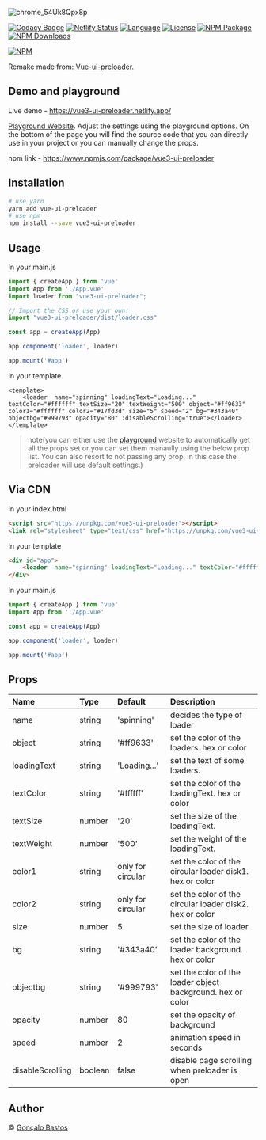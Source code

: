 ![chrome_54Uk8Qpx8p](https://github.com/gbast0s/vue3-ui-preloader/assets/82844195/86ddd302-3432-43b8-b377-52e53bef4e7e)

[![Codacy Badge](https://app.codacy.com/project/badge/Grade/6325ad24ccc14097953ee6dc20109827)](https://app.codacy.com/gh/gbast0s/vue3-ui-preloader/dashboard?utm_source=gh&utm_medium=referral&utm_content=&utm_campaign=Badge_grade)
[![Netlify Status](https://api.netlify.com/api/v1/badges/19671b66-a541-4d59-805e-fe217b1e0955/deploy-status)](https://app.netlify.com/sites/vue3-ui-preloader/deploys)
[![Language](https://img.shields.io/badge/language-vue-green.svg)](https://img.shields.io/badge/language-vue-green.svg)
[![License](https://img.shields.io/badge/license-MIT-000000.svg)](https://img.shields.io/badge/license-MIT-000000.svg)
[![NPM Package](https://img.shields.io/npm/v/vue3-ui-preloader.svg)](https://www.npmjs.com/package/vue3-ui-preloader) 
[![NPM Downloads](https://img.shields.io/npm/dm/vue3-ui-preloader.svg)](https://www.npmjs.com/package/vue3-ui-preloader)
	<!-- <a href="https://github.com/vuejs/awesome-vue#loader"><img src="https://awesome.re/mentioned-badge.svg" alt="Mentioned in Awesome-Vue" /></a> -->


[![NPM](https://nodei.co/npm/vue3-ui-preloader.png?downloads=true&downloadRank=true&stars=true)](https://nodei.co/npm/vue3-ui-preloader/)

Remake made from: [Vue-ui-preloader](https://www.npmjs.com/package/vue-ui-preloader).

## Demo and playground
Live demo -  https://vue3-ui-preloader.netlify.app/

[Playground Website](https://vue3-ui-preloader.netlify.app/).
Adjust the settings using the playground options. On the bottom of the page you will find the source code that you can directly use in your project or you can manually change the props.

npm link - https://www.npmjs.com/package/vue3-ui-preloader

## Installation

```bash
# use yarn
yarn add vue-ui-preloader
# use npm
npm install --save vue3-ui-preloader
```

## Usage

In your main.js
```js
import { createApp } from 'vue'
import App from './App.vue'
import loader from "vue3-ui-preloader";

// Import the CSS or use your own!
import "vue3-ui-preloader/dist/loader.css"

const app = createApp(App)

app.component('loader', loader)

app.mount('#app')
```

In your template
```vue
<template>
	<loader  name="spinning" loadingText="Loading..." textColor="#ffffff" textSize="20" textWeight="500" object="#ff9633" color1="#ffffff" color2="#17fd3d" size="5" speed="2" bg="#343a40" objectbg="#999793" opacity="80" :disableScrolling="true"></loader>
</template>
```

>note(you can either use the [playground](https://vue3-ui-preloader.netlify.app/) website to automatically get all the props set or you can set them manaully using the below prop list. You can also resort to not passing any prop, in this case the preloader will use default settings.)

## Via CDN

In your index.html
```html
<script src="https://unpkg.com/vue3-ui-preloader"></script>
<link rel="stylesheet" type="text/css" href="https://unpkg.com/vue3-ui-preloader/dist/loader.css">
```

In your template
```html
<div id="app">
	<loader  name="spinning" loadingText="Loading..." textColor="#ffffff" textSize="20" textWeight="500" object="#ff9633" color1="#ffffff" color2="#17fd3d" size="5" speed="2" bg="#343a40" objectbg="#999793" opacity="80" :disableScrolling="true"></loader>
</div>
```

In your main.js
```js
import { createApp } from 'vue'
import App from './App.vue'

const app = createApp(App)

app.component('loader', loader)

app.mount('#app')
```

## Props
| Name | Type | Default | Description |
|:-----|:-----|:--------|:------------|
| name | string | 'spinning' | decides the type of loader |
| object | string | '#ff9633' | set the color of the loaders. hex or color |
| loadingText | string | 'Loading...' | set the text of some loaders. |
| textColor | string | '#ffffff' | set the color of the loadingText. hex or color |
| textSize | number | '20' | set the size of the loadingText. |
| textWeight | number | '500' | set the weight of the loadingText. |
| color1 | string | only for circular | set the color of the circular loader disk1. hex or color |
| color2 | string | only for circular | set the color of the circular loader disk2. hex or color |
| size | number | 5 | set the size of loader |
| bg | string | '#343a40' | set the color of the loader background. hex or color |
| objectbg | string | '#999793' | set the color of the loader object background. hex or color |
| opacity | number | 80 | set the opacity of background |
| speed | number | 2 | animation speed in seconds |
| disableScrolling | boolean | false | disable page scrolling when preloader is open |

## Author

&#169; [Gonçalo Bastos](https://github.com/gbast0s)
